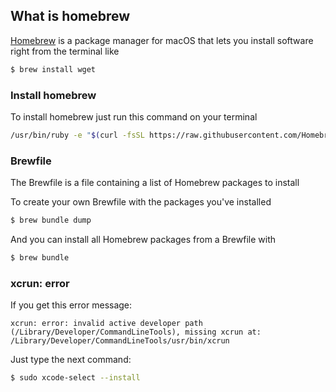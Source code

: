 ## What is homebrew
[Homebrew](https://brew.sh/) is a package manager for macOS that lets you install software right from the terminal like 
```sh
$ brew install wget
```

### Install homebrew
To install homebrew just run this command on your terminal
```sh
/usr/bin/ruby -e "$(curl -fsSL https://raw.githubusercontent.com/Homebrew/install/master/install)"
```

### Brewfile
The Brewfile is a file containing a list of Homebrew packages to install

To create your own Brewfile with the packages you've installed
```sh
$ brew bundle dump
```
And you can install all Homebrew packages from a Brewfile with
```sh
$ brew bundle
```

### xcrun: error
If you get this error message:
```
xcrun: error: invalid active developer path (/Library/Developer/CommandLineTools), missing xcrun at: /Library/Developer/CommandLineTools/usr/bin/xcrun
```

Just type the next command:
```sh
$ sudo xcode-select --install
```

